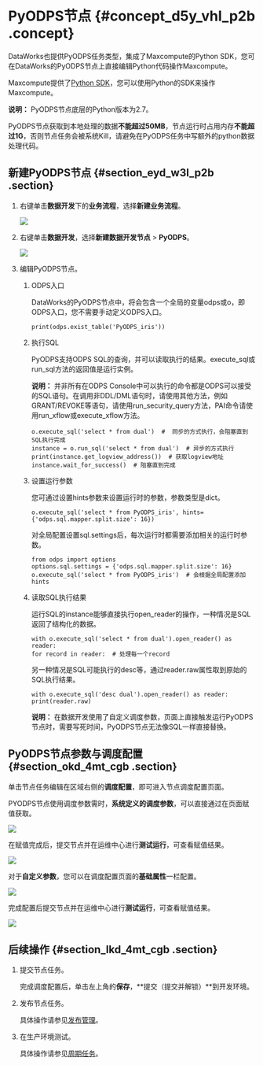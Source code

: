 # PyODPS节点 {#concept_d5y_vhl_p2b .concept}

DataWorks也提供PyODPS任务类型，集成了Maxcompute的Python SDK，您可在DataWorks的PyODPS节点上直接编辑Python代码操作Maxcompute。

Maxcompute提供了[Python SDK](https://www.alibabacloud.com/help/doc-detail/34615.htm)，您可以使用Python的SDK来操作Maxcompute。

**说明：** PyODPS节点底层的Python版本为2.7。

PyODPS节点获取到本地处理的数据**不能超过50MB**，节点运行时占用内存**不能超过1G**，否则节点任务会被系统Kill，请避免在PyODPS任务中写额外的python数据处理代码。

## 新建PyODPS节点 {#section_eyd_w3l_p2b .section}

1.  右键单击**数据开发**下的**业务流程**，选择**新建业务流程**。

    ![](http://static-aliyun-doc.oss-cn-hangzhou.aliyuncs.com/assets/img/16292/15451266777651_zh-CN.png)

2.  右键单击**数据开发**，选择**新建数据开发节点** \> **PyODPS**。

    ![](http://static-aliyun-doc.oss-cn-hangzhou.aliyuncs.com/assets/img/16295/15451266777741_zh-CN.png)

3.  编辑PyODPS节点。
    1.  ODPS入口

        DataWorks的PyODPS节点中，将会包含一个全局的变量odps或o，即ODPS入口，您不需要手动定义ODPS入口。

        ```
        print(odps.exist_table('PyODPS_iris'))
        ```

    2.  执行SQL

        PyODPS支持ODPS SQL的查询，并可以读取执行的结果。execute\_sql或run\_sql方法的返回值是运行实例。

        **说明：** 并非所有在ODPS Console中可以执行的命令都是ODPS可以接受的SQL语句。在调用非DDL/DML语句时，请使用其他方法，例如GRANT/REVOKE等语句，请使用run\_security\_query方法，PAI命令请使用run\_xflow或execute\_xflow方法。

        ```
        o.execute_sql('select * from dual')  #  同步的方式执行，会阻塞直到SQL执行完成
        instance = o.run_sql('select * from dual')  # 异步的方式执行
        print(instance.get_logview_address())  # 获取logview地址
        instance.wait_for_success()  # 阻塞直到完成
        ```

    3.  设置运行参数

        您可通过设置hints参数来设置运行时的参数，参数类型是dict。

        ```
        o.execute_sql('select * from PyODPS_iris', hints={'odps.sql.mapper.split.size': 16})
        ```

        对全局配置设置sql.settings后，每次运行时都需要添加相关的运行时参数。

        ```
        from odps import options
        options.sql.settings = {'odps.sql.mapper.split.size': 16}
        o.execute_sql('select * from PyODPS_iris')  # 会根据全局配置添加hints
        ```

    4.  读取SQL执行结果

        运行SQL的instance能够直接执行open\_reader的操作，一种情况是SQL返回了结构化的数据。

        ```
        with o.execute_sql('select * from dual').open_reader() as reader:
        for record in reader:  # 处理每一个record
        ```

        另一种情况是SQL可能执行的desc等，通过reader.raw属性取到原始的SQL执行结果。

        ```
        with o.execute_sql('desc dual').open_reader() as reader:
        print(reader.raw)
        ```

        **说明：** 在数据开发使用了自定义调度参数，页面上直接触发运行PyODPS节点时，需要写死时间，PyODPS节点无法像SQL一样直接替换。


## PyODPS节点参数与调度配置 {#section_okd_4mt_cgb .section}

单击节点任务编辑在区域右侧的**调度配置**，即可进入节点调度配置页面。

PYODPS节点使用调度参数需时，**系统定义的调度参数**，可以直接通过在页面赋值获取。

![](http://static-aliyun-doc.oss-cn-hangzhou.aliyuncs.com/assets/img/16295/154512667734264_zh-CN.png)

在赋值完成后，提交节点并在运维中心进行**测试运行**，可查看赋值结果。

![](http://static-aliyun-doc.oss-cn-hangzhou.aliyuncs.com/assets/img/16295/154512667734265_zh-CN.png)

对于**自定义参数**，您可以在调度配置页面的**基础属性**一栏配置。

![](http://static-aliyun-doc.oss-cn-hangzhou.aliyuncs.com/assets/img/16295/154512667734268_zh-CN.png)

完成配置后提交节点并在运维中心进行**测试运行**，可查看赋值结果。

![](http://static-aliyun-doc.oss-cn-hangzhou.aliyuncs.com/assets/img/16295/154512667734289_zh-CN.png)

## 后续操作 {#section_lkd_4mt_cgb .section}

1.  提交节点任务。

    完成调度配置后，单击左上角的**保存**，**提交（提交并解锁）**到开发环境。

2.  发布节点任务。

    具体操作请参见[发布管理](intl.zh-CN/使用指南/数据开发/发布管理/任务发布.md#)。

3.  在生产环境测试。

    具体操作请参见[周期任务](intl.zh-CN/使用指南/运维中心/任务列表/周期任务.md#)。


